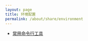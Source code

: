 ```yaml
---
layout: page
title: 环境配置
permalink: /about/share/environment
---
```


- [常用命令行工具](/about/share/environment/tools)